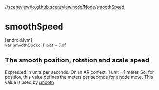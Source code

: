 //[sceneview](../../../index.md)/[io.github.sceneview.node](../index.md)/[Node](index.md)/[smoothSpeed](smooth-speed.md)

# smoothSpeed

[androidJvm]\
var [smoothSpeed](smooth-speed.md): [Float](https://kotlinlang.org/api/latest/jvm/stdlib/kotlin/-float/index.html) = 5.0f

##  The smooth position, rotation and scale speed

Expressed in units per seconds. On an AR context, 1 unit = 1 meter. So, for position, this value defines the meters per seconds for a node move. This value is used by [smooth](smooth.md)
